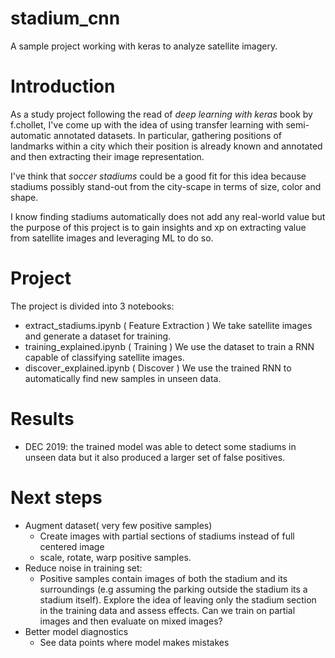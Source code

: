 # stadium_cnn
A sample project working with keras to analyze satellite imagery.

# Introduction

As a study project following the read of *deep learning with keras* book by f.chollet, I've come up with the idea of using transfer learning with semi-automatic annotated datasets. In particular, gathering positions of landmarks within a city which their position is already known and annotated and then extracting their image representation. 

I've think that  *soccer stadiums* could be a good fit for this idea because stadiums possibly stand-out from the city-scape in terms of size, color and shape. 

I know finding stadiums automatically does not add any real-world value but the purpose of this project is 
to gain insights and xp on extracting value from satellite images and leveraging ML to do so.

# Project

The project is divided into 3 notebooks:


- extract_stadiums.ipynb ( Feature Extraction ) We take satellite images and generate a dataset for training.
- training_explained.ipynb ( Training ) We use the dataset to train a RNN capable of classifying satellite images.
- discover_explained.ipynb ( Discover ) We use the trained RNN to automatically find new samples in unseen data.


# Results

- DEC 2019: the trained model was able to detect some stadiums in unseen data but it also produced a larger set of false positives. 


# Next steps

- Augment dataset( very few positive samples)
    - Create images with partial sections of stadiums instead of full centered image
    - scale, rotate, warp positive samples. 
- Reduce noise in training set:
    - Positive samples contain images of both  the stadium and its surroundings (e.g assuming the parking outside the stadium its a stadium itself). Explore the idea of leaving only the stadium section in the training data and assess effects. Can we train on partial images and then evaluate on mixed images? 
- Better model diagnostics
    - See data points where model makes mistakes
